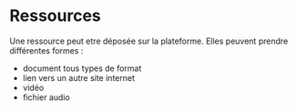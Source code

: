 
# Ressources

Une ressource peut etre déposée sur la plateforme. Elles peuvent prendre différentes formes : 
- document tous types de format
- lien vers un autre site internet 
- vidéo
- fichier audio 
